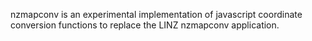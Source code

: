 nzmapconv is an experimental implementation of javascript coordinate 
conversion functions to replace the LINZ nzmapconv application.  
